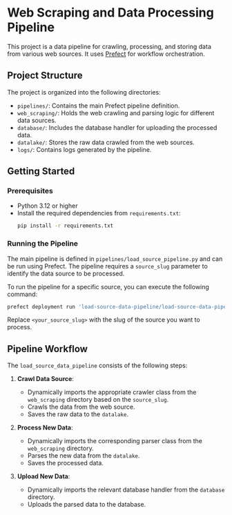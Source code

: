 # Web Scraping and Data Processing Pipeline

This project is a data pipeline for crawling, processing, and storing data from various web sources. It uses [Prefect](https://www.prefect.io/) for workflow orchestration.

## Project Structure

The project is organized into the following directories:

-   `pipelines/`: Contains the main Prefect pipeline definition.
-   `web_scraping/`: Holds the web crawling and parsing logic for different data sources.
-   `database/`: Includes the database handler for uploading the processed data.
-   `datalake/`: Stores the raw data crawled from the web sources.
-   `logs/`: Contains logs generated by the pipeline.

## Getting Started

### Prerequisites

-   Python 3.12 or higher
-   Install the required dependencies from `requirements.txt`:
    ```bash
    pip install -r requirements.txt
    ```

### Running the Pipeline

The main pipeline is defined in `pipelines/load_source_pipeline.py` and can be run using Prefect. The pipeline requires a `source_slug` parameter to identify the data source to be processed.

To run the pipeline for a specific source, you can execute the following command:
``` bash
prefect deployment run 'load-source-data-pipeline/load-source-data-pipeline' --param source_slug=<your_source_slug>
```
Replace `<your_source_slug>` with the slug of the source you want to process.

## Pipeline Workflow

The `load_source_data_pipeline` consists of the following steps:

1.  **Crawl Data Source**:
    -   Dynamically imports the appropriate crawler class from the `web_scraping` directory based on the `source_slug`.
    -   Crawls the data from the web source.
    -   Saves the raw data to the `datalake`.

2.  **Process New Data**:
    -   Dynamically imports the corresponding parser class from the `web_scraping` directory.
    -   Parses the new data from the `datalake`.
    -   Saves the processed data.

3.  **Upload New Data**:
    -   Dynamically imports the relevant database handler from the `database` directory.
    -   Uploads the parsed data to the database.
